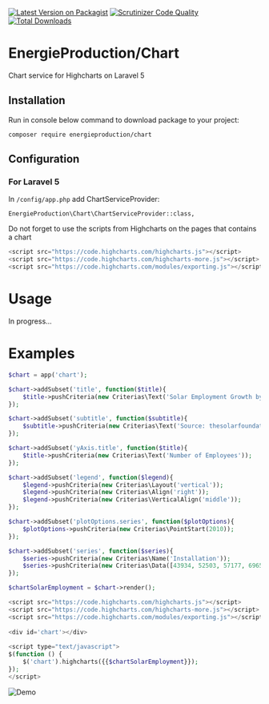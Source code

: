  
[![Latest Version on Packagist](https://img.shields.io/packagist/v/energieproduction/chart.svg?style=flat-square)](https://packagist.org/packages/energieproduction/chart)
[![Scrutinizer Code Quality](https://scrutinizer-ci.com/g/EnergieProduction/Chart/badges/quality-score.png?b=master)](https://scrutinizer-ci.com/g/EnergieProduction/Chart/?branch=master)
[![Total Downloads](https://img.shields.io/packagist/dt/energieproduction/chart.svg?style=flat-square)](https://packagist.org/packages/energieproduction/chart)
 
# EnergieProduction/Chart
 
Chart service for Highcharts on Laravel 5
 
## Installation
 
Run in console below command to download package to your project:
```
composer require energieproduction/chart
```
 
## Configuration
 
### For Laravel 5
In `/config/app.php` add ChartServiceProvider:
```
EnergieProduction\Chart\ChartServiceProvider::class,
```
 
Do not forget to use the scripts from Highcharts on the pages that contains a chart
 
```php
<script src="https://code.highcharts.com/highcharts.js"></script>
<script src="https://code.highcharts.com/highcharts-more.js"></script>
<script src="https://code.highcharts.com/modules/exporting.js"></script>
```
 
# Usage
 
In progress...

# Examples
 
```php
$chart = app('chart');

$chart->addSubset('title', function($title){
    $title->pushCriteria(new Criterias\Text('Solar Employment Growth by Sector, 2010-2016'));
});

$chart->addSubset('subtitle', function($subtitle){
    $subtitle->pushCriteria(new Criterias\Text('Source: thesolarfoundation.com'));
});

$chart->addSubset('yAxis.title', function($title){
    $title->pushCriteria(new Criterias\Text('Number of Employees'));
});

$chart->addSubset('legend', function($legend){
    $legend->pushCriteria(new Criterias\Layout('vertical'));
    $legend->pushCriteria(new Criterias\Align('right'));
    $legend->pushCriteria(new Criterias\VerticalAlign('middle'));
});

$chart->addSubset('plotOptions.series', function($plotOptions){
    $plotOptions->pushCriteria(new Criterias\PointStart(2010));
});

$chart->addSubset('series', function($series){
    $series->pushCriteria(new Criterias\Name('Installation'));
    $series->pushCriteria(new Criterias\Data([43934, 52503, 57177, 69658, 97031, 119931, 137133, 154175]));
});

$chartSolarEmployment = $chart->render();

```
 
```php
<script src="https://code.highcharts.com/highcharts.js"></script>
<script src="https://code.highcharts.com/highcharts-more.js"></script>
<script src="https://code.highcharts.com/modules/exporting.js"></script>
 
<div id='chart'></div>
 
<script type="text/javascript">
$(function () {
    $('chart').highcharts({{$chartSolarEmployment}});
});
</script>
```
 
![Demo](https://i11.servimg.com/u/f11/11/13/61/32/charts10.png)
